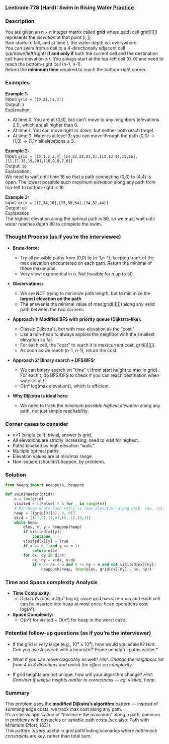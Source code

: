 ### Leetcode 778 (Hard): Swim in Rising Water [Practice](https://leetcode.com/problems/swim-in-rising-water)

### Description  
You are given an n × n integer matrix called **grid** where each cell grid[i][j] represents the *elevation* at that point (i, j).  
Rain starts to fall, and at time t, the water depth is t everywhere.  
You can swim from a cell to a 4-directionally adjacent cell (up/down/left/right) **if and only if** both the current cell and the destination cell have elevation ≤ t. You always start at the top-left cell (0, 0) and need to reach the bottom-right cell (n-1, n-1).  
Return the **minimum time** required to reach the bottom-right corner.

### Examples  

**Example 1:**  
Input: `grid = [[0,2],[1,3]]`  
Output: `3`  
Explanation:  
- At time 0: You are at (0,0), but can't move to any neighbors (elevations 2,1), which are all higher than 0.  
- At time 1: You can move right or down, but neither both reach target.
- At time 3: Water is at level 3; you can move through the path (0,0) → (1,0) → (1,1): all elevations ≤ 3.

**Example 2:**  
Input: `grid = [[0,1,2,3,4],[24,23,22,21,5],[12,13,14,15,16],[11,17,18,19,20],[10,9,8,7,6]]`  
Output: `16`  
Explanation:  
We need to wait until time 16 so that a path connecting (0,0) to (4,4) is open. The lowest possible such *maximum elevation* along any path from top-left to bottom-right is 16.

**Example 3:**  
Input: `grid = [[7,34,16],[25,80,64],[94,32,44]]`  
Output: `80`  
Explanation:  
The highest elevation along the optimal path is 80, so we must wait until water reaches depth 80 to complete the swim.

### Thought Process (as if you’re the interviewee)  
- **Brute-force:**  
    - Try all possible paths from (0,0) to (n-1,n-1), keeping track of the max elevation encountered on each path. Return the minimal of these maximums.
    - Very slow: exponential in n. Not feasible for n up to 50.

- **Observations:**  
    - We are NOT trying to minimize path length, but to minimize the **largest elevation on the path**.
    - The answer is the minimal value of max(grid[i][j]) along any valid path between the two corners.

- **Approach 1: Modified BFS with priority queue (Dijkstra-like):**
    - Classic Dijkstra's, but with max-elevation as the "cost."
    - Use a min-heap to always explore the neighbor with the smallest elevation so far.
    - For each cell, the "cost" to reach it is max(current cost, grid[i][j]).
    - As soon as we reach (n-1, n-1), return the cost.

- **Approach 2: Binary search + DFS/BFS:**  
    - We can binary search on "time" t (from start height to max in grid). For each t, do BFS/DFS to check if you can reach destination when water is at t.
    - O(n² log(max elevation)), which is efficient.

- **Why Dijkstra is ideal here:**  
    - We need to track the *minimum possible highest elevation* along any path, not just simple reachability.

### Corner cases to consider  
- n=1 (single cell): trivial, answer is grid.
- All elevations are strictly increasing: need to wait for highest.
- Paths blocked by high elevation "walls".
- Multiple optimal paths.
- Elevation values are at min/max range.
- Non-square (shouldn’t happen, by problem).

### Solution

```python
from heapq import heappush, heappop

def swimInWater(grid):
    n = len(grid)
    visited = [[False] * n for _ in range(n)]
    # Min-heap where each entry is (max_elevation_along_path, row, col)
    heap = [(grid[0][0], 0, 0)]
    dir4 = [(-1,0),(1,0),(0,-1),(0,1)]
    while heap:
        elev, x, y = heappop(heap)
        if visited[x][y]:
            continue
        visited[x][y] = True
        if x == n-1 and y == n-1:
            return elev
        for dx, dy in dir4:
            nx, ny = x+dx, y+dy
            if 0 <= nx < n and 0 <= ny < n and not visited[nx][ny]:
                heappush(heap, (max(elev, grid[nx][ny]), nx, ny))
```

### Time and Space complexity Analysis  

- **Time Complexity:**  
    - Dijkstra’s runs in O(n² log n), since grid has size n × n and each cell can be inserted into heap at most once; heap operations cost log(n²).
- **Space Complexity:**  
    - O(n²) for visited + O(n²) for heap in the worst case.

### Potential follow-up questions (as if you’re the interviewer)  

- If the grid is *very* large (e.g., 10⁴ × 10⁴), how would you scale it?
  *Hint: Can you use A* search with a heuristic? Prune unhelpful paths earlier.*

- What if you can move diagonally as well?
  *Hint: Change the neighbors list from 4 to 8 directions and revisit the effect on complexity.*

- If grid heights are not unique, how will your algorithm change?
  *Hint: Consider if unique heights matter to correctness — eg: visited, heap.*

### Summary
This problem uses the **modified Dijkstra’s algorithm** pattern — instead of summing edge costs, we track max cost along any path.  
It’s a classic application of “minimize the maximum” along a path, common in problems with obstacles or variable path costs (see also: Path with Minimum Effort, 1631).  
This pattern is very useful in grid pathfinding scenarios where *bottleneck constraints* are key, rather than total sum.